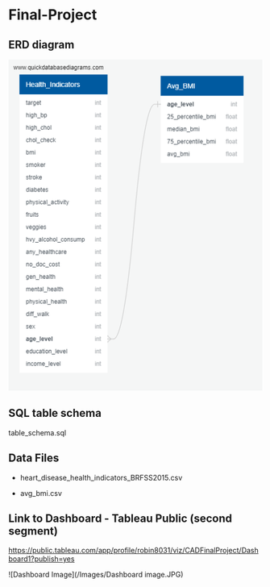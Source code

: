 # Final-Project

## ERD diagram

![ERD Diagram](QuickDBD-export.png)

## SQL table schema
table_schema.sql

## Data Files
* heart_disease_health_indicators_BRFSS2015.csv

* avg_bmi.csv

## Link to Dashboard - Tableau Public (second segment)
https://public.tableau.com/app/profile/robin8031/viz/CADFinalProject/Dashboard1?publish=yes

![Dashboard Image](/Images/Dashboard image.JPG)
